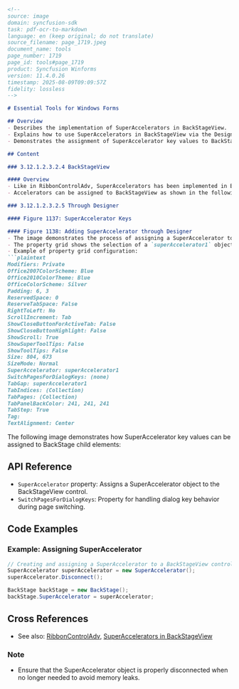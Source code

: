 ```markdown
<!--
source: image
domain: syncfusion-sdk
task: pdf-ocr-to-markdown
language: en (keep original; do not translate)
source_filename: page_1719.jpeg
document_name: tools
page_number: 1719
page_id: tools#page_1719
product: Syncfusion Winforms
version: 11.4.0.26
timestamp: 2025-08-09T09:09:57Z
fidelity: lossless
-->

# Essential Tools for Windows Forms

## Overview
- Describes the implementation of SuperAccelerators in BackStageView.
- Explains how to use SuperAccelerators in BackStageView via the Designer.
- Demonstrates the assignment of SuperAccelerator key values to BackStage child elements.

## Content

### 3.12.1.2.3.2.4 BackStageView

#### Overview
- Like in RibbonControlAdv, SuperAccelerators has been implemented in BackStageView.
- Accelerators can be assigned to BackStageView as shown in the following images.

### 3.12.1.2.3.2.5 Through Designer

#### Figure 1137: SuperAccelerator Keys

#### Figure 1138: Adding SuperAccelerator through Designer
- The image demonstrates the process of assigning a SuperAccelerator to a BackStageView control via the Designer.
- The property grid shows the selection of a `superAccelerator1` object for the `SuperAccelerator` property of the `BackStage` control.
- Example of property grid configuration:
```plaintext
Modifiers: Private
Office2007ColorScheme: Blue
Office2010ColorTheme: Blue
OfficeColorScheme: Silver
Padding: 6, 3
ReservedSpace: 0
ReserveTabSpace: False
RightToLeft: No
ScrollIncrement: Tab
ShowCloseButtonForActiveTab: False
ShowCloseButtonHighlight: False
ShowScroll: True
ShowSuperToolTips: False
ShowToolTips: False
Size: 804, 673
SizeMode: Normal
SuperAccelerator: superAccelerator1
SwitchPagesForDialogKeys: (none)
TabGap: superAccelerator1
TabIndices: (Collection)
TabPages: (Collection)
TabPanelBackColor: 241, 241, 241
TabStep: True
Tag: 
TextAlignment: Center
```

The following image demonstrates how SuperAccelerator key values can be assigned to BackStage child elements:

## API Reference
- `SuperAccelerator` property: Assigns a SuperAccelerator object to the BackStageView control.
- `SwitchPagesForDialogKeys`: Property for handling dialog key behavior during page switching.

## Code Examples
### Example: Assigning SuperAccelerator
```csharp
// Creating and assigning a SuperAccelerator to a BackStageView control
SuperAccelerator superAccelerator = new SuperAccelerator();
superAccelerator.Disconnect();

BackStage backStage = new BackStage();
backStage.SuperAccelerator = superAccelerator;
```

## Cross References
- See also: [RibbonControlAdv](#RibbonControlAdv), [SuperAccelerators in BackStageView](#SuperAccelerators-in-BackStageView)

### Note
- Ensure that the SuperAccelerator object is properly disconnected when no longer needed to avoid memory leaks.

<!-- tags: [winforms, backStageView, superAccelerators, designer] keywords: [backStage, superAccelerator, accelerators, property grid, ribbonControlAdv, tabPages, tabGap] -->
```